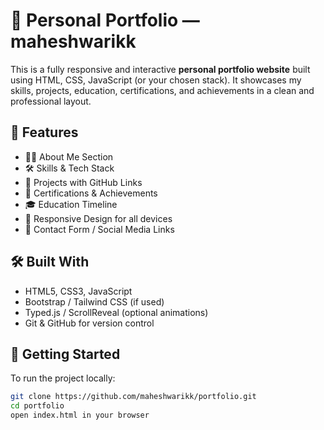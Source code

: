 # 💼 Personal Portfolio — maheshwarikk

This is a fully responsive and interactive **personal portfolio website** built using HTML, CSS, JavaScript (or your chosen stack). It showcases my skills, projects, education, certifications, and achievements in a clean and professional layout.

## 📌 Features

- 🧑‍💻 About Me Section
- 🛠️ Skills & Tech Stack
- 📂 Projects with GitHub Links
- 🏅 Certifications & Achievements
- 🎓 Education Timeline
- 📱 Responsive Design for all devices
- 📧 Contact Form / Social Media Links

## 🛠️ Built With

- HTML5, CSS3, JavaScript
- Bootstrap / Tailwind CSS (if used)
- Typed.js / ScrollReveal (optional animations)
- Git & GitHub for version control


## 🚀 Getting Started

To run the project locally:

```bash
git clone https://github.com/maheshwarikk/portfolio.git
cd portfolio
open index.html in your browser
